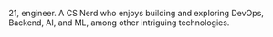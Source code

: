 <!-- ![SVG](https://readme-typing-svg.herokuapp.com?font=poppins&weight=500&size=45&pause=1200&color=FABD2F&center=true&vCenter=true&width=1100&height=100&lines=++Hello+World+%F0%9F%91%8B%F0%9F%8F%BC%2C+I'm+Jagjeevan+Here!++;++AI+-+ML+and+Backend+Engineer++;++Building+Robust+AI+-+Powered+Systems++) -->
21, engineer. A CS Nerd who enjoys building and exploring DevOps, Backend, AI, and ML, among other intriguing technologies.
<!--
# Projects : )

### Tools
-
-
-
-

### Products
-
-
-
-

### Services
-
-
-
-
-->
